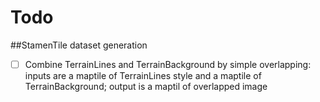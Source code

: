 # Todo
##StamenTile dataset generation
- [ ] Combine TerrainLines and TerrainBackground by simple overlapping: inputs are a maptile of TerrainLines style and a maptile of TerrainBackground; output is a maptil of overlapped image

    
